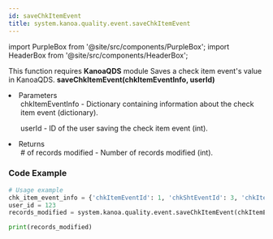 ```yaml
---
id: saveChkItemEvent
title: system.kanoa.quality.event.saveChkItemEvent
---
```


import PurpleBox from '@site/src/components/PurpleBox';
import HeaderBox from '@site/src/components/HeaderBox';

<PurpleBox>This function requires <b>KanoaQDS</b> module</PurpleBox>
<HeaderBox header="Description">Saves a check item event's value in KanoaQDS.</HeaderBox>
<HeaderBox header="Syntax">
    <b>saveChkItemEvent(chkItemEventInfo, userId)</b>
    <li> Parameters <br />
        <ul>chkItemEventInfo - Dictionary containing information about the check item event (dictionary).</ul>
        <ul>userId - ID of the user saving the check item event (int).</ul>
    </li>
    <li> Returns <br />
        <ul># of records modified - Number of records modified (int).</ul>
    </li>
</HeaderBox>

### Code Example
```python
# Usage example
chk_item_event_info = {'chkItemEventId': 1, 'chkShtEventId': 3, 'chkItemId': 1, 'measNumber': 1, 'chkItemValue': 'sausages', 'chkItemStateId': 2}
user_id = 123
records_modified = system.kanoa.quality.event.saveChkItemEvent(chkItemEventInfo=chk_item_event_info, userId=user_id)

print(records_modified)